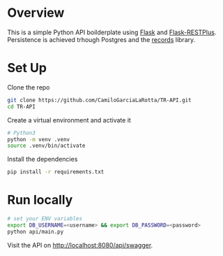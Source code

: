 # Overview

This is a simple Python API boilderplate
using [Flask](http://flask.pocoo.org/) and [Flask-RESTPlus](https://flask-restplus.readthedocs.io/en/stable/).  
Persistence is achieved trhough Postgres and the [records](https://github.com/kennethreitz/records) library.

# Set Up

Clone the repo
```bash
git clone https://github.com/CamiloGarciaLaRotta/TR-API.git
cd TR-API
```

Create a virtual environment and activate it
```bash
# Python3
python -m venv .venv
source .venv/bin/activate
```

Install the dependencies

```bash
pip install -r requirements.txt
```

# Run locally

```bash
# set your ENV variables
export DB_USERNAME=<username> && export DB_PASSWORD=<password>
python api/main.py
```

Visit the API on [http://localhost:8080/api/swagger](http://localhost:5000/api/swagger).


